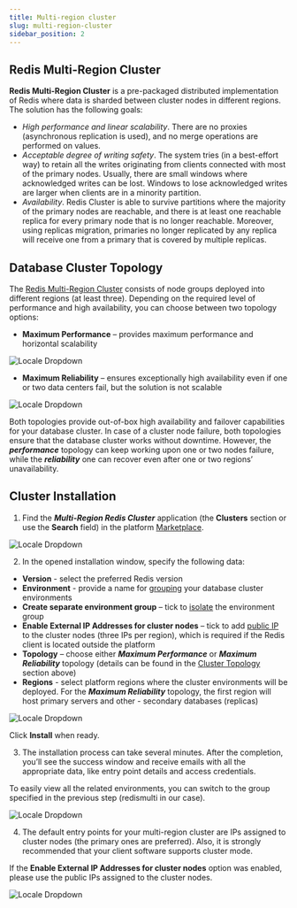 ```yaml
---
title: Multi-region cluster
slug: multi-region-cluster
sidebar_position: 2
---
```


## Redis Multi-Region Cluster

**Redis Multi-Region Cluster** is a pre-packaged distributed implementation of Redis where data is sharded between cluster nodes in different regions. The solution has the following goals:

- _High performance and linear scalability_. There are no proxies (asynchronous replication is used), and no merge operations are performed on values.
- _Acceptable degree of writing safety_. The system tries (in a best-effort way) to retain all the writes originating from clients connected with most of the primary nodes. Usually, there are small windows where acknowledged writes can be lost. Windows to lose acknowledged writes are larger when clients are in a minority partition.
- _Availability_. Redis Cluster is able to survive partitions where the majority of the primary nodes are reachable, and there is at least one reachable replica for every primary node that is no longer reachable. Moreover, using replicas migration, primaries no longer replicated by any replica will receive one from a primary that is covered by multiple replicas.

## Database Cluster Topology

The [Redis Multi-Region Cluster](https://github.com/jelastic-jps/redis-multiregion) consists of node groups deployed into different regions (at least three). Depending on the required level of performance and high availability, you can choose between two topology options:

- **Maximum Performance** – provides maximum performance and horizontal scalability

<div style={{
    display:'flex',
    justifyContent: 'center',
    margin: '0 0 1rem 0'
}}>

![Locale Dropdown](./img/Multi-RegionCluster/00-redis-multi-region-maximum-performance.svg)

</div>

- **Maximum Reliability** – ensures exceptionally high availability even if one or two data centers fail, but the solution is not scalable

<div style={{
    display:'flex',
    justifyContent: 'center',
    margin: '0 0 1rem 0'
}}>

![Locale Dropdown](./img/Multi-RegionCluster/01-redis-multi-region-maximum-reliability.svg)

</div>

Both topologies provide out-of-box high availability and failover capabilities for your database cluster. In case of a cluster node failure, both topologies ensure that the database cluster works without downtime. However, the **_performance_** topology can keep working upon one or two nodes failure, while the **_reliability_** one can recover even after one or two regions’ unavailability.

## Cluster Installation

1. Find the **_Multi-Region Redis Cluster_** application (the **Clusters** section or use the **Search** field) in the platform [Marketplace](/docs/deployment-tools/cloud-scripting-&-jps/marketplace#marketplace).

<div style={{
    display:'flex',
    justifyContent: 'center',
    margin: '0 0 1rem 0'
}}>

![Locale Dropdown](./img/Multi-RegionCluster/02-redis-multi-region-marketplace.png)

</div>

2. In the opened installation window, specify the following data:

- **Version** - select the preferred Redis version
- **Environment** - provide a name for [grouping](/docs/environment-management/environment-groups/overview) your database cluster environments
- **Create separate environment group** – tick to [isolate](/docs/EnvironmentManagement/Environment%20Isolation#private-network-isolation) the environment group
- **Enable External IP Addresses for cluster nodes** – tick to add [public IP](/docs/ApplicationSetting/External%20Access%20To%20Applications/Public%20IP#public-ip) to the cluster nodes (three IPs per region), which is required if the Redis client is located outside the platform
- **Topology** – choose either **_Maximum Performance_** or **_Maximum Reliability_** topology (details can be found in the [Cluster Topology](/docs/Database/Redis/High%20Availability%20Cluster/Multi-Region%20Cluster#database-cluster-topology) section above)
- **Regions** - select platform regions where the cluster environments will be deployed. For the **_Maximum Reliability_** topology, the first region will host primary servers and other - secondary databases (replicas)

<div style={{
    display:'flex',
    justifyContent: 'center',
    margin: '0 0 1rem 0'
}}>

![Locale Dropdown](./img/Multi-RegionCluster/03-install-redis-multi-region-cluster.png)

</div>

Click **Install** when ready.

3. The installation process can take several minutes. After the completion, you’ll see the success window and receive emails with all the appropriate data, like entry point details and access credentials.

To easily view all the related environments, you can switch to the group specified in the previous step (redismulti in our case).

<div style={{
    display:'flex',
    justifyContent: 'center',
    margin: '0 0 1rem 0'
}}>

![Locale Dropdown](./img/Multi-RegionCluster/04-redis-cluster-group.png)

</div>

4. The default entry points for your multi-region cluster are IPs assigned to cluster nodes (the primary ones are preferred). Also, it is strongly recommended that your client software supports cluster mode.

If the **Enable External IP Addresses for cluster nodes** option was enabled, please use the public IPs assigned to the cluster nodes.

<div style={{
    display:'flex',
    justifyContent: 'center',
    margin: '0 0 1rem 0'
}}>

![Locale Dropdown](./img/Multi-RegionCluster/05-redis-multi-region-cluster-environments.png)

</div>
